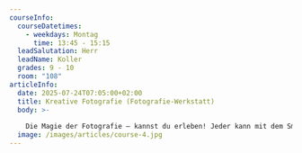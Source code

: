 ```yaml
---
courseInfo:
  courseDatetimes:
    - weekdays: Montag
      time: 13:45 - 15:15
  leadSalutation: Herr
  leadName: Koller
  grades: 9 - 10
  room: "108"
articleInfo:
  date: 2025-07-24T07:05:00+02:00
  title: Kreative Fotografie (Fotografie-Werkstatt)
  body: >-
    
    Die Magie der Fotografie – kannst du erleben! Jeder kann mit dem Smartphone fotografieren, denkt man. Aber es kommt auf mehr an: Anhand einer selbst gebauten Lochkamera – einer „camera obscura“ – lernst du die Technik der Bildentstehung. Bis du ein Foto fertig in der Hand halten kannst, brauchst du Kenntnisse zum Bildaufbau, zu Kameraeinstellungen, zu Lichtverhältnissen und einigem mehr. Das Ziel soll sein, dass du mit deiner eigenen Kamera oder deinem Smartphone kreative Fotos machen, sie am Computer bearbeiten und drucken kannst. (Achtung: die Werkstatt findet nur im 1. Halbjahr statt)
  image: /images/articles/course-4.jpg
---
```

